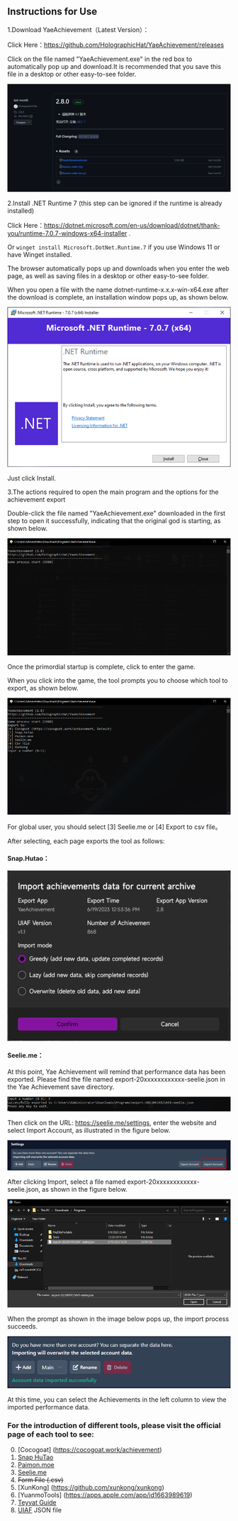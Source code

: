 ## Instructions for Use


1.Download YaeAchievement（Latest Version）：

Click Here：https://github.com/HolographicHat/YaeAchievement/releases

Click on the file named "YaeAchievement.exe" in the red box to automatically pop up and download.It is recommended that you save this file in a desktop or other easy-to-see folder.

![image](https://github.com/prpjzz/yae-markdown-en/blob/main/image/Guide1.png)

2.Install .NET Runtime 7 (this step can be ignored if the runtime is already installed)

Click Here：https://dotnet.microsoft.com/en-us/download/dotnet/thank-you/runtime-7.0.7-windows-x64-installer .

Or `winget install Microsoft.DotNet.Runtime.7` if you use Windows 11 or have Winget installed.

The browser automatically pops up and downloads when you enter the web page, as well as saving files in a desktop or other easy-to-see folder.

When you open a file with the name dotnet-runtime-x.x.x-win-x64.exe after the download is complete, an installation window pops up, as shown below.

![image](https://github.com/prpjzz/yae-markdown-en/blob/main/image/Guide2.png)

Just click Install.

3.The actions required to open the main program and the options for the achievement export

Double-click the file named "YaeAchievement.exe" downloaded in the first step to open it successfully, indicating that the original god is starting, as shown below.

![image](https://github.com/prpjzz/yae-markdown-en/blob/main/image/Guide3.png)

Once the primordial startup is complete, click to enter the game.

When you click into the game, the tool prompts you to choose which tool to export, as shown below.

![image](https://github.com/prpjzz/yae-markdown-en/blob/main/image/Guide4.png)

For global user, you should select [3] Seelie.me or  [4] Export to csv file。

After selecting, each page exports the tool as follows:

#### Snap.Hutao：

![image](https://github.com/prpjzz/yae-markdown-en/blob/main/image/Guide5.png)

#### Seelie.me：

At this point, Yae Achievement will remind that performance data has been exported. Please find the file named export-20xxxxxxxxxxxx-seelie.json in the Yae Achievement save directory.

![image](https://github.com/prpjzz/yae-markdown-en/blob/main/image/Guide6.png)

Then click on the URL: https://seelie.me/settings, enter the website and select Import Account, as illustrated in the figure below.

![image](https://github.com/prpjzz/yae-markdown-en/blob/main/image/Guide7.png)

After clicking Import, select a file named export-20xxxxxxxxxxxx-seelie.json, as shown in the figure below.

![image](https://github.com/prpjzz/yae-markdown-en/blob/main/image/Guide8.png)

When the prompt as shown in the image below pops up, the import process succeeds.

![image](https://github.com/prpjzz/yae-markdown-en/blob/main/image/Guide9.png)

At this time, you can select the Achievements in the left column to view the imported performance data.

### For the introduction of different tools, please visit the official page of each tool to see:

0. [Cocogoat] (https://cocogoat.work/achievement)
1. [Snap HuTao](https://github.com/DGP-Studio/Snap.HuTao)
2. [Paimon.moe](https://paimon.moe/achievement/)
3. [Seelie.me](https://seelie.me/achievements)
4. ~~Form File (.csv)~~
5. [XunKong] (https://github.com/xunkong/xunkong)
6. [YuanmoTools] (https://apps.apple.com/app/id1663989619)
7. [Teyvat Guide](https://teyvatguide.com/)
8. [UIAF](https://uigf.org/standards/UIAF.html) JSON file


